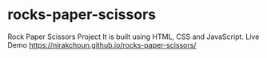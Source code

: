 # rocks-paper-scissors
Rock Paper Scissors Project 
It is built using HTML, CSS and JavaScript.
Live Demo https://nirakchoun.github.io/rocks-paper-scissors/
